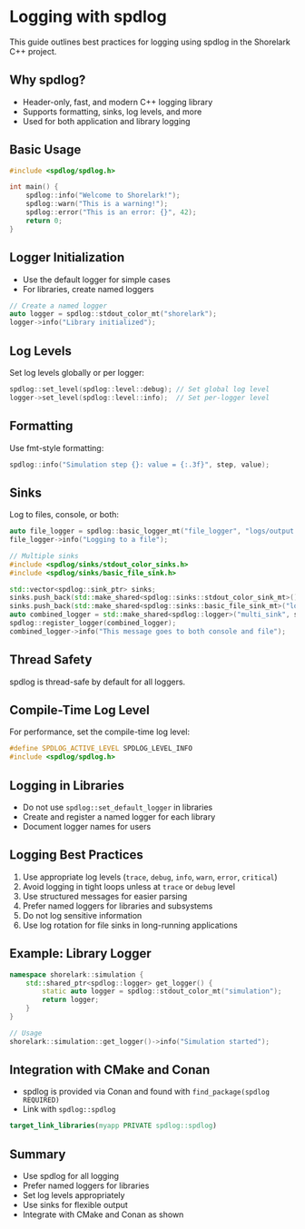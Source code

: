 # Logging with spdlog

This guide outlines best practices for logging using spdlog in the Shorelark C++ project.

## Why spdlog?
- Header-only, fast, and modern C++ logging library
- Supports formatting, sinks, log levels, and more
- Used for both application and library logging

## Basic Usage

```cpp
#include <spdlog/spdlog.h>

int main() {
    spdlog::info("Welcome to Shorelark!");
    spdlog::warn("This is a warning!");
    spdlog::error("This is an error: {}", 42);
    return 0;
}
```

## Logger Initialization

- Use the default logger for simple cases
- For libraries, create named loggers

```cpp
// Create a named logger
auto logger = spdlog::stdout_color_mt("shorelark");
logger->info("Library initialized");
```

## Log Levels

Set log levels globally or per logger:

```cpp
spdlog::set_level(spdlog::level::debug); // Set global log level
logger->set_level(spdlog::level::info);  // Set per-logger level
```

## Formatting

Use fmt-style formatting:

```cpp
spdlog::info("Simulation step {}: value = {:.3f}", step, value);
```

## Sinks

Log to files, console, or both:

```cpp
auto file_logger = spdlog::basic_logger_mt("file_logger", "logs/output.log");
file_logger->info("Logging to a file");

// Multiple sinks
#include <spdlog/sinks/stdout_color_sinks.h>
#include <spdlog/sinks/basic_file_sink.h>

std::vector<spdlog::sink_ptr> sinks;
sinks.push_back(std::make_shared<spdlog::sinks::stdout_color_sink_mt>());
sinks.push_back(std::make_shared<spdlog::sinks::basic_file_sink_mt>("logs/shorelark.log", true));
auto combined_logger = std::make_shared<spdlog::logger>("multi_sink", sinks.begin(), sinks.end());
spdlog::register_logger(combined_logger);
combined_logger->info("This message goes to both console and file");
```

## Thread Safety

spdlog is thread-safe by default for all loggers.

## Compile-Time Log Level

For performance, set the compile-time log level:

```cpp
#define SPDLOG_ACTIVE_LEVEL SPDLOG_LEVEL_INFO
#include <spdlog/spdlog.h>
```

## Logging in Libraries

- Do not use `spdlog::set_default_logger` in libraries
- Create and register a named logger for each library
- Document logger names for users

## Logging Best Practices

1. Use appropriate log levels (`trace`, `debug`, `info`, `warn`, `error`, `critical`)
2. Avoid logging in tight loops unless at `trace` or `debug` level
3. Use structured messages for easier parsing
4. Prefer named loggers for libraries and subsystems
5. Do not log sensitive information
6. Use log rotation for file sinks in long-running applications

## Example: Library Logger

```cpp
namespace shorelark::simulation {
    std::shared_ptr<spdlog::logger> get_logger() {
        static auto logger = spdlog::stdout_color_mt("simulation");
        return logger;
    }
}

// Usage
shorelark::simulation::get_logger()->info("Simulation started");
```

## Integration with CMake and Conan

- spdlog is provided via Conan and found with `find_package(spdlog REQUIRED)`
- Link with `spdlog::spdlog`

```cmake
target_link_libraries(myapp PRIVATE spdlog::spdlog)
```

## Summary
- Use spdlog for all logging
- Prefer named loggers for libraries
- Set log levels appropriately
- Use sinks for flexible output
- Integrate with CMake and Conan as shown
